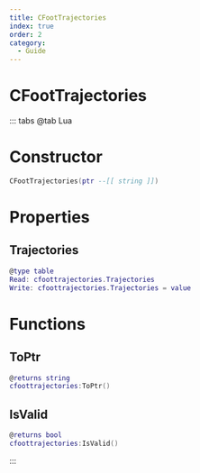 ```yaml
---
title: CFootTrajectories
index: true
order: 2
category:
  - Guide
---
```


# CFootTrajectories

::: tabs
@tab Lua
# Constructor
```lua
CFootTrajectories(ptr --[[ string ]])
```
# Properties
## Trajectories 
```lua
@type table
Read: cfoottrajectories.Trajectories
Write: cfoottrajectories.Trajectories = value
```
# Functions
## ToPtr
```lua
@returns string
cfoottrajectories:ToPtr()
```
## IsValid
```lua
@returns bool
cfoottrajectories:IsValid()
```

:::
